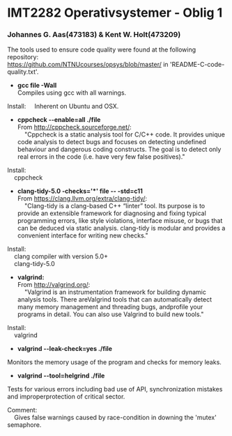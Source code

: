 # IMT2282 Operativsystemer - Oblig 1
### Johannes G. Aas(473183) & Kent W. Holt(473209)


The tools used to ensure code quality were found at the following repository:  
https://github.com/NTNUcourses/opsys/blob/master/ in 'README-C-code-quality.txt'.


* **gcc file -Wall**  
Compiles using gcc with all warnings.

Install:
&nbsp;&nbsp;&nbsp;&nbsp;Inherent on Ubuntu and OSX.


* **cppcheck --enable=all ./file**  
From http://cppcheck.sourceforge.net/:  
&nbsp;&nbsp;&nbsp;&nbsp;"Cppcheck is a static analysis tool for C/C++ code. It provides unique code analysis to detect bugs and focuses on detecting undefined behaviour and dangerous coding constructs. The goal is to detect only real errors in the code (i.e. have very few false positives)."

Install:  
&nbsp;&nbsp;&nbsp;&nbsp;cppcheck


* **clang-tidy-5.0 -checks='\*' file -- -std=c11**  
From https://clang.llvm.org/extra/clang-tidy/:  
&nbsp;&nbsp;&nbsp;&nbsp;"Clang-tidy is a clang-based C++ “linter” tool. Its purpose is to provide an extensible framework for diagnosing and fixing typical programming errors, like style violations, interface misuse, or bugs that can be deduced via static analysis. clang-tidy is modular and provides a convenient interface for writing new checks."

Install:  
&nbsp;&nbsp;&nbsp;&nbsp;clang compiler with version 5.0+  
&nbsp;&nbsp;&nbsp;&nbsp;clang-tidy-5.0


* **valgrind:**  
From http://valgrind.org/:  
&nbsp;&nbsp;&nbsp;&nbsp;"Valgrind is an instrumentation framework for building dynamic analysis tools. There areValgrind tools that can automatically detect many memory management and threading bugs, andprofile your programs in detail. You can also use Valgrind to build new tools."

Install:  
&nbsp;&nbsp;&nbsp;&nbsp;valgrind

* **valgrind --leak-check=yes ./file**  

Monitors the memory usage of the program and checks for memory leaks.


* **valgrind --tool=helgrind ./file**  

Tests for various errors including bad use of API, synchronization mistakes and improperprotection of critical sector.  

Comment:  
&nbsp;&nbsp;&nbsp;&nbsp;Gives false warnings caused by race-condition in downing the 'mutex' semaphore.
